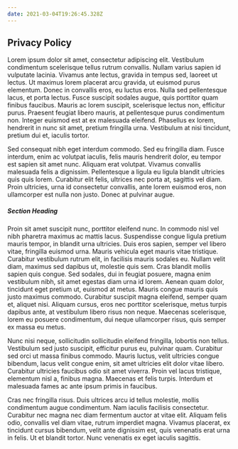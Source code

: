 ```yaml
---
date: 2021-03-04T19:26:45.328Z
---
```

## Privacy Policy

Lorem ipsum dolor sit amet, consectetur adipiscing elit. Vestibulum condimentum scelerisque tellus rutrum convallis. Nullam varius sapien id vulputate lacinia. Vivamus ante lectus, gravida in tempus sed, laoreet ut lectus. Ut maximus lorem placerat arcu gravida, ut euismod purus elementum. Donec in convallis eros, eu luctus eros. Nulla sed pellentesque lacus, et porta lectus. Fusce suscipit sodales augue, quis porttitor quam finibus faucibus. Mauris ac lorem suscipit, scelerisque lectus non, efficitur purus. Praesent feugiat libero mauris, at pellentesque purus condimentum non. Integer euismod est at ex malesuada eleifend. Phasellus ex lorem, hendrerit in nunc sit amet, pretium fringilla urna. Vestibulum at nisi tincidunt, pretium dui et, iaculis tortor.

Sed consequat nibh eget interdum commodo. Sed eu fringilla diam. Fusce interdum, enim ac volutpat iaculis, felis mauris hendrerit dolor, eu tempor est sapien sit amet nunc. Aliquam erat volutpat. Vivamus convallis malesuada felis a dignissim. Pellentesque a ligula eu ligula blandit ultricies quis quis lorem. Curabitur elit felis, ultrices nec porta at, sagittis vel diam. Proin ultricies, urna id consectetur convallis, ante lorem euismod eros, non ullamcorper est nulla non justo. Donec at pulvinar augue.

##### Section Heading

Proin sit amet suscipit nunc, porttitor eleifend nunc. In commodo nisl vel nibh pharetra maximus ac mattis lacus. Suspendisse congue ligula pretium mauris tempor, in blandit urna ultricies. Duis eros sapien, semper vel libero vitae, fringilla euismod urna. Mauris vehicula eget mauris vitae tristique. Curabitur vestibulum rutrum elit, in facilisis mauris sodales eu. Nullam velit diam, maximus sed dapibus ut, molestie quis sem. Cras blandit mollis sapien quis congue. Sed sodales, dui in feugiat posuere, magna enim vestibulum nibh, sit amet egestas diam urna id lorem. Aenean quam dolor, tincidunt eget pretium ut, euismod at metus. Mauris congue mauris quis justo maximus commodo. Curabitur suscipit magna eleifend, semper quam et, aliquet nisi. Aliquam cursus, eros nec porttitor scelerisque, metus turpis dapibus ante, at vestibulum libero risus non neque. Maecenas scelerisque, lorem eu posuere condimentum, dui neque ullamcorper risus, quis semper ex massa eu metus.

Nunc nisi neque, sollicitudin sollicitudin eleifend fringilla, lobortis non tellus. Vestibulum sed justo suscipit, efficitur purus eu, pulvinar quam. Curabitur sed orci ut massa finibus commodo. Mauris luctus, velit ultricies congue bibendum, lacus velit congue enim, sit amet ultricies elit dolor vitae libero. Curabitur ultricies faucibus odio sit amet viverra. Proin vel lacus tristique, elementum nisl a, finibus magna. Maecenas et felis turpis. Interdum et malesuada fames ac ante ipsum primis in faucibus.

Cras nec fringilla risus. Duis ultrices arcu id tellus molestie, mollis condimentum augue condimentum. Nam iaculis facilisis consectetur. Curabitur nec magna nec diam fermentum auctor at vitae elit. Aliquam felis odio, convallis vel diam vitae, rutrum imperdiet magna. Vivamus placerat, ex tincidunt cursus bibendum, velit ante dignissim est, quis venenatis erat urna in felis. Ut et blandit tortor. Nunc venenatis ex eget iaculis sagittis.